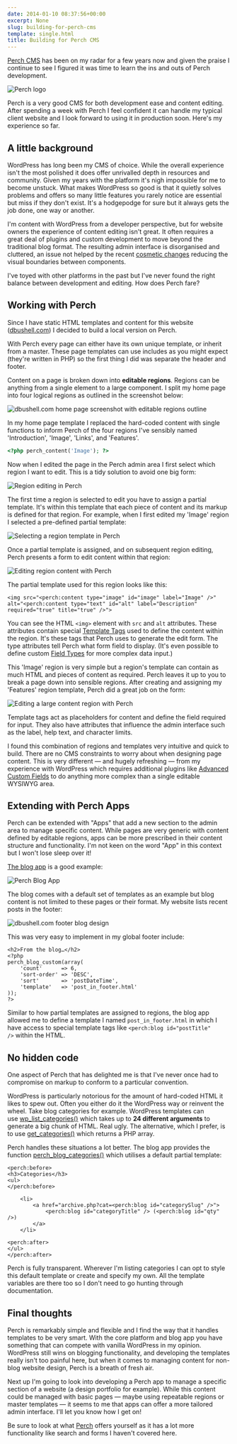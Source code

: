 ```yaml
---
date: 2014-01-10 08:37:56+00:00
excerpt: None
slug: building-for-perch-cms
template: single.html
title: Building for Perch CMS
---
```


[Perch CMS](http://grabaperch.com/) has been on my radar for a few years now and given the praise I continue to see I figured it was time to learn the ins and outs of Perch development.

![Perch logo](/images/2014/01/perch-logo.png)

Perch is a very good CMS for both development ease and content editing. After spending a week with Perch I feel confident it can handle my typical client website and I look forward to using it in production soon. Here's my experience so far.


## A little background


WordPress has long been my CMS of choice. While the overall experience isn't the most polished it does offer unrivalled depth in resources and community. Given my years with the platform it's nigh impossible for me to become unstuck. What makes WordPress so good is that it quietly solves problems and offers so many little features you rarely notice are essential but miss if they don't exist. It's a hodgepodge for sure but it always gets the job done, one way or another.

I'm content with WordPress from a developer perspective, but for website owners the experience of content editing isn't great. It often requires a great deal of plugins and custom development to move beyond the traditional blog format. The resulting admin interface is disorganised and cluttered, an issue not helped by the recent [cosmetic changes](http://wordpress.org/news/2013/12/parker/) reducing the visual boundaries between components.

I've toyed with other platforms in the past but I've never found the right balance between development and editing. How does Perch fare?


## Working with Perch


Since I have static HTML templates and content for this website ([dbushell.com](/)) I decided to build a local version on Perch.

With Perch every page can either have its own unique template, or inherit from a master. These page templates can use includes as you might expect (they're written in PHP) so the first thing I did was separate the header and footer.

Content on a page is broken down into **editable regions**. Regions can be anything from a single element to a large component. I split my home page into four logical regions as outlined in the screenshot below:

![dbushell.com home page screenshot with editable regions outline](/images/2014/01/home-page-regions.png)

In my home page template I replaced the hard-coded content with single functions to inform Perch of the four regions I've sensibly named 'Introduction', 'Image', 'Links', and 'Features'.

````php
<?php perch_content('Image'); ?>
````

Now when I edited the page in the Perch admin area I first select which region I want to edit. This is a tidy solution to avoid one big form:

![Region editing in Perch](/images/2014/01/region-editing.png)

The first time a region is selected to edit you have to assign a partial template. It's within this template that each piece of content and its markup is defined for that region. For example, when I first edited my 'Image' region I selected a pre-defined partial template:

![Selecting a region template in Perch](/images/2014/01/region-template-selection.png)

Once a partial template is assigned, and on subsequent region editing, Perch presents a form to edit content within that region:

![Editing region content with Perch](/images/2014/01/region-content-editing.png)

The partial template used for this region looks like this:

````markup
<img src="<perch:content type="image" id="image" label="Image" />" alt="<perch:content type="text" id="alt" label="Description" required="true" title="true" />">
````

You can see the HTML `<img>` element with `src` and `alt` attributes. These attributes contain special [Template Tags](http://docs.grabaperch.com/docs/content/template-tags/) used to define the content within the region. It's these tags that Perch uses to generate the edit form. The type attributes tell Perch what form field to display. (It's even possible to define custom [Field Types](http://docs.grabaperch.com/docs/field-types/) for more complex data input.)

This 'Image' region is very simple but a region's template can contain as much HTML and pieces of content as required. Perch leaves it up to you to break a page down into sensible regions. After creating and assigning my 'Features' region template, Perch did a great job on the form:

![Editing a large content region with Perch](/images/2014/01/large-region-editing.png)

Template tags act as placeholders for content and define the field required for input. They also have attributes that influence the admin interface such as the label, help text, and character limits.

I found this combination of regions and templates very intuitive and quick to build. There are no CMS constraints to worry about when designing page content. This is very different — and hugely refreshing — from my experience with WordPress which requires additional plugins like [Advanced Custom Fields](http://www.advancedcustomfields.com/) to do anything more complex than a single editable WYSIWYG area.


## Extending with Perch Apps


Perch can be extended with "Apps" that add a new section to the admin area to manage specific content. While pages are very generic with content defined by editable regions, apps can be more prescribed in their content structure and functionality. I'm not keen on the word "App" in this context but I won't lose sleep over it!

[The blog app](http://grabaperch.com/add-ons/apps/blog) is a good example:

![Perch Blog App](/images/2014/01/blog-app.png)

The blog comes with a default set of templates as an example but blog content is not limited to these pages or their format. My website lists recent posts in the footer:

![dbushell.com footer blog design](/images/2014/01/footer-blog-design.png)

This was very easy to implement in my global footer include:

````markup
<h2>From the blog…</h2>
<?php
perch_blog_custom(array(
    'count'      => 6,
    'sort-order' => 'DESC',
    'sort'       => 'postDateTime',
    'template'   => 'post_in_footer.html'
));
?>
````

Similar to how partial templates are assigned to regions, the blog app allowed me to define a template I named `post_in_footer.html` in which I have access to special template tags like `<perch:blog id="postTitle" />` within the HTML.


## No hidden code


One aspect of Perch that has delighted me is that I've never once had to compromise on markup to conform to a particular convention.

WordPress is particularly notorious for the amount of hard-coded HTML it likes to spew out. Often you either do it the WordPress way or reinvent the wheel. Take blog categories for example. WordPress templates can use [wp_list_categories()](http://codex.wordpress.org/Template_Tags/wp_list_categories) which takes up to **24 different arguments** to generate a big chunk of HTML. Real ugly. The alternative, which I prefer, is to use [get_categories()](http://codex.wordpress.org/Function_Reference/get_categories) which returns a PHP array.

Perch handles these situations a lot better. The blog app provides the function [perch_blog_categories()](http://docs.grabaperch.com/docs/blog/page-functions/perch-blog-categories/) which utilises a default partial template:

````markup
<perch:before>
<h3>Categories</h3>
<ul>
</perch:before>

    <li>
        <a href="archive.php?cat=<perch:blog id="categorySlug" />">
            <perch:blog id="categoryTitle" /> (<perch:blog id="qty" />)
        </a>
    </li>

<perch:after>
</ul>
</perch:after>
````

Perch is fully transparent. Wherever I'm listing categories I can opt to style this default template or create and specify my own. All the template variables are there too so I don't need to go hunting through documentation.


## Final thoughts


Perch is remarkably simple and flexible and I find the way that it handles templates to be very smart. With the core platform and blog app you have something that can compete with vanilla WordPress in my opinion. WordPress still wins on blogging functionality, and developing the templates really isn't too painful here, but when it comes to managing content for non-blog website design, Perch is a breath of fresh air.

Next up I'm going to look into developing a Perch app to manage a specific section of a website (a design portfolio for example). While this content could be managed with basic pages — maybe using repeatable regions or master templates — it seems to me that apps can offer a more tailored admin interface. I'll let you know how I get on!

Be sure to look at what [Perch](https://grabaperch.com/) offers yourself as it has a lot more functionality like search and forms I haven't covered here.
